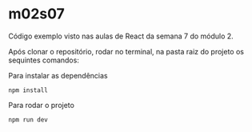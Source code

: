 # m02s07

Código exemplo visto nas aulas de React da semana 7 do módulo 2.

Após clonar o repositório, rodar no terminal, na pasta raiz do projeto os sequintes comandos:

Para instalar as dependências

```
npm install
```

Para rodar o projeto

```
npm run dev
```
